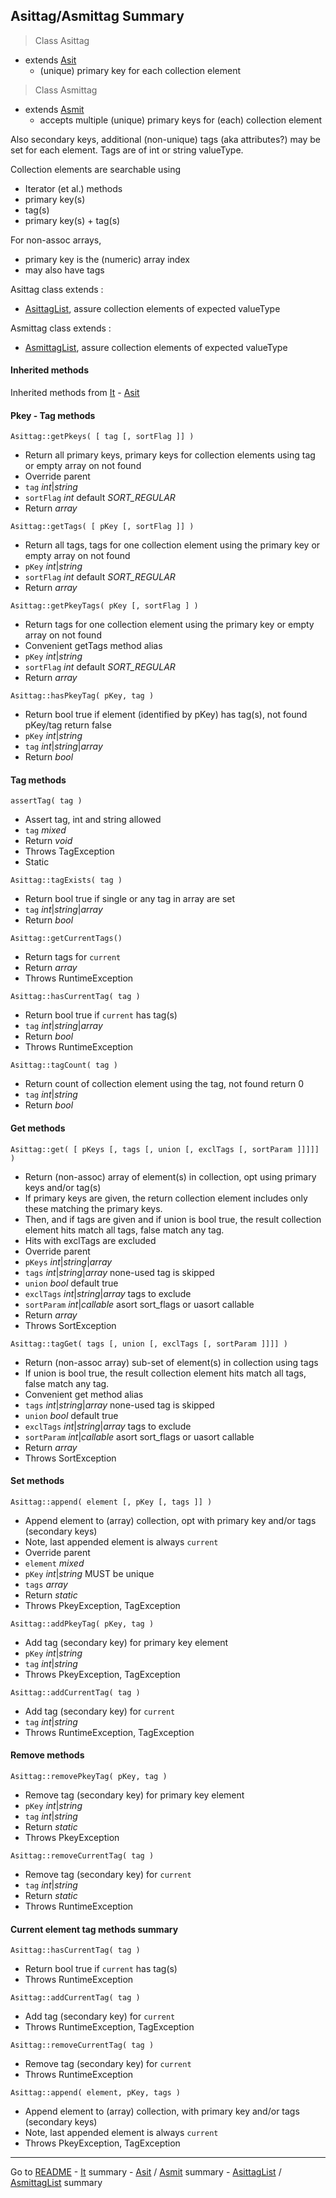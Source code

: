 [comment]: # (This file is part of Asit, manages array collections. Copyright 2020 Kjell-Inge Gustafsson, kigkonsult, All rights reserved, licence LGPL 3.0)
## Asittag/Asmittag Summary

> Class Asittag 
* extends [Asit] 
  * (unique) primary key for each collection element

> Class Asmittag 
* extends [Asmit]
  * accepts multiple (unique) primary keys for (each) collection element

Also secondary keys, additional (non-unique) tags (aka attributes?)
may be set for each element. Tags are of int or string valueType.

Collection elements are searchable using
* Iterator (et al.) methods
* primary key(s)
* tag(s)
* primary key(s) + tag(s)

For non-assoc arrays,
* primary key is the (numeric) array index
* may also have tags

Asittag class extends :
* [AsittagList], assure collection elements of expected valueType

Asmittag class extends :
* [AsmittagList], assure collection elements of expected valueType

#### Inherited methods

Inherited methods from [It] - [Asit]

#### Pkey - Tag methods

```Asittag::getPkeys( [ tag [, sortFlag ]] )```
* Return all primary keys, primary keys for collection elements using tag or empty array on not found
* Override parent
* ```tag``` _int_|_string_
* ```sortFlag``` _int_ default _SORT_REGULAR_
* Return _array_

```Asittag::getTags( [ pKey [, sortFlag ]] )```
* Return all tags, tags for one collection element using the primary key or empty array on not found
* ```pKey``` _int_|_string_
* ```sortFlag``` _int_ default _SORT_REGULAR_
* Return _array_

```Asittag::getPkeyTags( pKey [, sortFlag ] )```
* Return tags for one collection element using the primary key or empty array on not found
* Convenient getTags method alias
* ```pKey``` _int_|_string_
* ```sortFlag``` _int_ default _SORT_REGULAR_
* Return _array_

```Asittag::hasPkeyTag( pKey, tag )```
* Return bool true if element (identified by pKey) has tag(s), not found pKey/tag return false
* ```pKey``` _int_|_string_
* ```tag``` _int_|_string_|_array_
* Return _bool_
   

#### Tag methods


```assertTag( tag )```
* Assert tag, int and string allowed
* ```tag``` _mixed_
* Return _void_
* Throws TagException
* Static

```Asittag::tagExists( tag )```
* Return bool true if single or any tag in array are set
* ```tag``` _int_|_string_|_array_
* Return _bool_

```Asittag::getCurrentTags()```
* Return tags for ```current```
* Return _array_
* Throws RuntimeException

```Asittag::hasCurrentTag( tag )```
* Return bool true if ```current``` has tag(s)
* ```tag``` _int_|_string_|_array_
* Return _bool_
* Throws RuntimeException

```Asittag::tagCount( tag )```
* Return count of collection element using the tag, not found return 0
* ```tag``` _int_|_string_
* Return _bool_

#### Get methods

```Asittag::get( [ pKeys [, tags [, union [, exclTags [, sortParam ]]]]] )```
* Return (non-assoc) array of element(s) in collection, opt using primary keys and/or tag(s)
* If primary keys are given, the return collection element includes only these matching the primary keys.
* Then, and if tags are given and if union is bool true, the result collection element hits match all tags, false match any tag.
* Hits with exclTags are excluded
* Override parent
* ```pKeys``` _int_|_string_|_array_
* ```tags``` _int_|_string_|_array_   none-used tag is skipped
* ```union``` _bool_ default true
* ```exclTags``` _int_|_string_|_array_ tags to exclude
* ```sortParam``` _int_|_callable_  asort sort_flags or uasort callable
* Return _array_
* Throws SortException

```Asittag::tagGet( tags [, union [, exclTags [, sortParam ]]]] )```
* Return (non-assoc array) sub-set of element(s) in collection using tags
* If union is bool true, the result collection element hits match all tags, false match any tag.
* Convenient get method alias
* ```tags``` _int_|_string_|_array_   none-used tag is skipped
* ```union``` _bool_ default true
* ```exclTags``` _int_|_string_|_array_ tags to exclude
* ```sortParam``` _int_|_callable_  asort sort_flags or uasort callable
* Return _array_
* Throws SortException

#### Set methods

```Asittag::append( element [, pKey [, tags ]] )```
* Append element to (array) collection, opt with primary key and/or tags (secondary keys)
* Note, last appended element is always ```current```
* Override parent
* ```element``` _mixed_ 
* ```pKey``` _int_|_string_  MUST be unique
* ```tags``` _array_
* Return _static_
* Throws PkeyException, TagException

```Asittag::addPkeyTag( pKey, tag )```
* Add tag (secondary key) for primary key element
* ```pKey``` _int_|_string_
* ```tag``` _int_|_string_
* Throws PkeyException, TagException

```Asittag::addCurrentTag( tag )```
* Add tag (secondary key) for ```current```
* ```tag``` _int_|_string_
* Throws RuntimeException, TagException

#### Remove methods

```Asittag::removePkeyTag( pKey, tag )```
* Remove tag (secondary key) for primary key element
* ```pKey``` _int_|_string_
* ```tag``` _int_|_string_
* Return _static_
* Throws PkeyException

```Asittag::removeCurrentTag( tag )```
* Remove tag (secondary key) for ```current```
* ```tag``` _int_|_string_
* Return _static_
* Throws RuntimeException
    

#### Current element tag methods summary

```Asittag::hasCurrentTag( tag )```
* Return bool true if ```current``` has tag(s)
* Throws RuntimeException

```Asittag::addCurrentTag( tag )```
* Add tag (secondary key) for ```current```
* Throws RuntimeException, TagException

```Asittag::removeCurrentTag( tag )```
* Remove tag (secondary key) for ```current```
* Throws RuntimeException

```Asittag::append( element, pKey, tags )```
* Append element to (array) collection, with primary key and/or tags (secondary keys)
* Note, last appended element is always ```current```
* Throws PkeyException, TagException

---
Go to [README] - [It] summary - [Asit] / [Asmit] summary - [AsittagList] / [AsmittagList] summary 

[It]:ItSummary.md
[Asit]:AsitSummary.md
[Asmit]:AsitSummary.md
[AsittagList]:ListSummary.md
[AsmittagList]:ListSummary.md
[README]:../README.md
